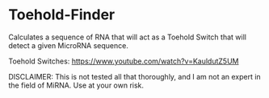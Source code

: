 # Toehold-Finder
Calculates a sequence of RNA that will act as a Toehold Switch that will detect a given MicroRNA sequence.

Toehold Switches: https://www.youtube.com/watch?v=KauldutZ5UM


DISCLAIMER: This is not tested all that thoroughly, and I am not an expert in the field of MiRNA. Use at your own risk.
